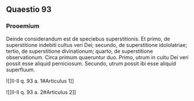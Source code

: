 ## Quaestio 93

### Prooemium

Deinde considerandum est de speciebus superstitionis. Et primo, de superstitione indebiti cultus veri Dei; secundo, de superstitione idololatriae; tertio, de superstitione divinationum; quarto, de superstitione observationum. Circa primum quaeruntur duo. Primo, utrum in cultu Dei veri possit esse aliquid perniciosum. Secundo, utrum possit ibi esse aliquid superfluum.

![[II-II q. 93 a. 1#Articulus 1]]

![[II-II q. 93 a. 2#Articulus 2]]

